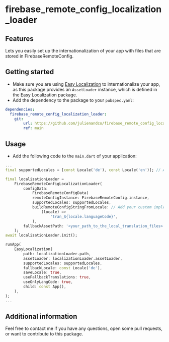 # firebase_remote_config_localization_loader

## Features

Lets you easily set up the internationalization of your app with files that are stored in FirebaseRemoteConfig.

## Getting started

* Make sure you are using [Easy Localization](https://pub.dev/packages/easy_localization) to internationalize your app, as this package provides an ```AssetLoader``` instance, which is defined in the Easy Localization package.
* Add the dependency to the package to your ```pubspec.yaml```:

```yaml
dependencies:
  firebase_remote_config_localization_loader:
    git: 
        url: https://github.com/julienandco/firebase_remote_config_localization_loader
        ref: main
```

## Usage

* Add the following code to the ```main.dart``` of your application:

```dart
...
final supportedLocales = [const Locale('de'), const Locale('en')]; // Add your supported locales here

final localizationLoader =
    FirebaseRemoteConfigLocalizationLoader(
        configData: 
            FirebaseRemoteConfigData(
            remoteConfigInstance: FirebaseRemoteConfig.instance,
            supportedLocales: supportedLocales,
            buildRemoteConfigStringFromLocale: // Add your custom implementation here
                (locale) => 
                    'tran_${locale.languageCode}',
            ),
        fallbackAssetPath: '<your_path_to_the_local_translation_files>',
    );
await localizationLoader.init();

runApp(
    EasyLocalization(
        path: localizationLoader.path,
        assetLoader: localizationLoader.assetLoader,
        supportedLocales: supportedLocales,
        fallbackLocale: const Locale('de'),
        saveLocale: true,
        useFallbackTranslations: true,
        useOnlyLangCode: true,
        child: const App(),
    ),
);
...
```

## Additional information

Feel free to contact me if you have any questions, open some pull requests, or want to contribute to this package.
